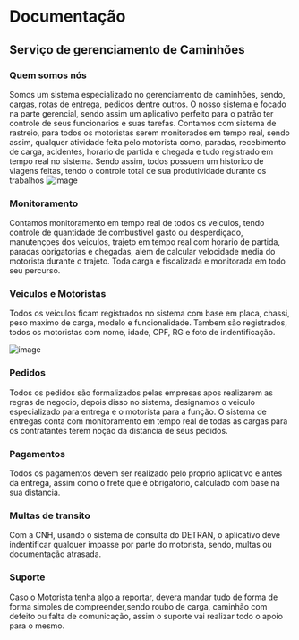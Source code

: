 # Documentação
## Serviço de gerenciamento de Caminhões
 ### Quem somos nós
Somos um sistema especializado no gerenciamento de caminhões, sendo, cargas, rotas de entrega, pedidos dentre outros. O nosso sistema e focado na parte gerencial, sendo assim um aplicativo perfeito para o patrão ter controle de seus funcionarios e suas tarefas. Contamos com sistema de rastreio, para todos os motoristas serem monitorados em tempo real, sendo assim, qualquer atividade feita pelo motorista como, paradas, recebimento de carga, acidentes, horario de partida e chegada e tudo registrado em tempo real no sistema.  Sendo assim, todos possuem um historico de viagens feitas, tendo o controle total de sua produtividade durante os trabalhos
                                            ![image](https://github.com/user-attachments/assets/5f0aae03-189d-41c0-9568-9cbacac38ce5)

### Monitoramento 
Contamos monitoramento em tempo real de todos os veiculos, tendo controle de quantidade de combustivel gasto ou desperdiçado, manutençoes dos veiculos, trajeto em tempo real com horario de partida, paradas obrigatorias e chegadas, alem de calcular velocidade media do motorista durante o trajeto. Toda carga e fiscalizada e monitorada em todo seu percurso.

### Veiculos e Motoristas
Todos os veiculos ficam registrados no sistema com base em placa, chassi, peso maximo de carga, modelo e funcionalidade. Tambem são registrados, todos os motoristas com nome, idade, CPF, RG e foto de indentificação. 

 ![image](https://github.com/user-attachments/assets/a7fe83fd-3fdf-458f-82bc-41f4005f673a)

### Pedidos
Todos os pedidos são formalizados pelas empresas apos realizarem as regras de negocio, depois disso no sistema, designamos o veiculo especializado para entrega e o motorista para a função. O sistema de entregas conta com monitoramento em tempo real de todas as cargas para os contratantes terem noção da distancia de seus pedidos.


### Pagamentos
Todos os pagamentos devem ser realizado pelo proprio aplicativo e antes da entrega, assim como o frete que é obrigatorio, calculado com base na sua distancia.

### Multas de transito
Com a CNH, usando o sistema de consulta do DETRAN, o aplicativo deve indentificar qualquer impasse por parte do motorista, sendo, multas ou documentação atrasada.


### Suporte
Caso o Motorista tenha algo a reportar, devera mandar tudo de forma de forma simples de compreender,sendo roubo de carga, caminhão com defeito ou falta de comunicação, assim o suporte vai realizar todo o apoio para o mesmo. 


